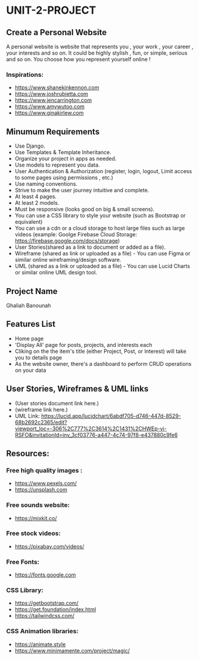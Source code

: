 # UNIT-2-PROJECT


## Create a Personal Website


A personal website is website that represents you , your work , your career , your interests and so on. It could be highly stylish , fun, or simple, serious and so on. You choose how you represent yourself online !



### Inspirations:
- https://www.shanekinkennon.com
- https://www.joshrubietta.com
- https://www.jencarrington.com
- https://www.amywutoo.com
- https://www.ginakirlew.com



## Minumum Requirements

- Use Django.
- Use Templates & Template Inheritance.
- Organize your project in apps as needed.
- Use models to represent you data.
- User Authentication & Authorization (register, login, logout, Limit access to some pages using permissions , etc.)
- Use naming conventions.
- Strive to make the user journey intuitive and complete.
- At least 4 pages.
- At least 2 models.
- Must be responsive (looks good on big & small screens). 
- You can use a CSS library to style your website (such as Bootstrap or equivalent)
- You can use a cdn or a cloud storage to host large files such as large videos (example: Goolge Firebase Cloud Storage: https://firebase.google.com/docs/storage)
- User Stories(shared as a link to document or added as a file).
- Wireframe (shared as link or uploaded as a file) - You can use Figma or similar online wireframing/design software.
- UML (shared as a link or uploaded as a file) - You can use Lucid Charts or similar online UML design tool.

## Project Name
Ghaliah Banounah

## Features List
- Home page
- 'Display All' page for posts, projects, and interests each
- Cliking on the the item's title (either Project, Post, or Interest) will take you to details page
- As the website owner, there's a dashboard to perform CRUD operations on your data

## User Stories, Wireframes & UML links
- (User stories document link here.)
- (wireframe link here.)
- UML Link: https://lucid.app/lucidchart/6abdf705-d746-447d-8529-68b2692c2365/edit?viewport_loc=-306%2C777%2C3614%2C1431%2CHWEp-vi-RSFO&invitationId=inv_3cf03776-a447-4c74-97f8-e437880c9fe6


## Resources:

### Free high quality images :
- https://www.pexels.com/
- https://unsplash.com




### Free sounds website:
- https://mixkit.co/

### Free stock videos:
- https://pixabay.com/videos/

### Free Fonts:
- https://fonts.google.com


### CSS Library:
- https://getbootstrap.com/
- https://get.foundation/index.html
- https://tailwindcss.com/

### CSS Animation libraries:
- https://animate.style
- https://www.minimamente.com/project/magic/
